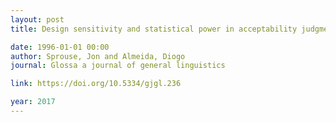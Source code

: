 ```yaml
---
layout: post
title: Design sensitivity and statistical power in acceptability judgment experiments

date: 1996-01-01 00:00
author: Sprouse, Jon and Almeida, Diogo
journal: Glossa a journal of general linguistics

link: https://doi.org/10.5334/gjgl.236

year: 2017
---
```



